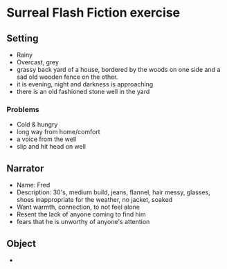 # Surreal Flash Fiction exercise

## Setting
- Rainy
- Overcast, grey
- grassy back yard of a house, bordered by the woods on one side and a sad old wooden fence on the
  other.
- it is evening, night and darkness is approaching
- there is an old fashioned stone well in the yard

### Problems
- Cold & hungry
- long way from home/comfort
- a voice from the well
- slip and hit head on well

## Narrator
- Name: Fred
- Description: 30's, medium build, jeans, flannel, hair messy, glasses, shoes inappropriate for the
  weather, no jacket, soaked
- Want warmth, connection, to not feel alone
- Resent the lack of anyone coming to find him
- fears that he is unworthy of anyone's attention

## Object
- 
